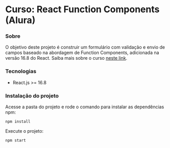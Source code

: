 # Curso: React Function Components (Alura)

### Sobre

O objetivo deste projeto é construir um formulário com validação e envio de campos baseado na abordagem de Function Components, adicionada na versão 16.8 do React. Saiba mais sobre o curso [neste link](https://cursos.alura.com.br/course/react-function-components).

### Tecnologias

- React.js >= 16.8

### Instalação do projeto

Acesse a pasta do projeto e rode o comando para instalar as dependências npm:

    npm install

Execute o projeto:

    npm start
